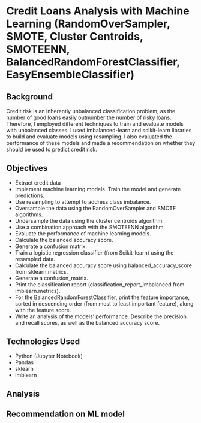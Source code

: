 # Credit Loans Analysis with Machine Learning (RandomOverSampler, SMOTE, Cluster Centroids, SMOTEENN, BalancedRandomForestClassifier, EasyEnsembleClassifier)

## Background
Credit risk is an inherently unbalanced classification problem, as the number of good loans easily outnumber the number of risky loans. Therefore, I employed different techniques to train and evaluate models with unbalanced classes. I used imbalanced-learn and scikit-learn libraries to build and evaluate models using resampling. I also evaluated the performance of these models and made a recommendation on whether they should be used to predict credit risk.

## Objectives
* Extract credit data
* Implement machine learning models. Train the model and generate predictions.
* Use resampling to attempt to address class imbalance.
* Oversample the data using the RandomOverSampler and SMOTE algorithms.
* Undersample the data using the cluster centroids algorithm.
* Use a combination approach with the SMOTEENN algorithm.
* Evaluate the performance of machine learning models.
* Calculate the balanced accuracy score.
* Generate a confusion matrix.
* Train a logistic regression classifier (from Scikit-learn) using the resampled data.
* Calculate the balanced accuracy score using balanced_accuracy_score from sklearn.metrics.
* Generate a confusion_matrix.
* Print the classification report (classification_report_imbalanced from imblearn.metrics).
* For the BalancedRandomForestClassifier, print the feature importance, sorted in descending order (from most to least important feature), along with the feature score.
* Write an analysis of the models’ performance. Describe the precision and recall scores, as well as the balanced accuracy score.

## Technologies Used
* Python (Jupyter Notebook)
* Pandas
* sklearn
* imblearn

## Analysis

##  Recommendation on ML model
